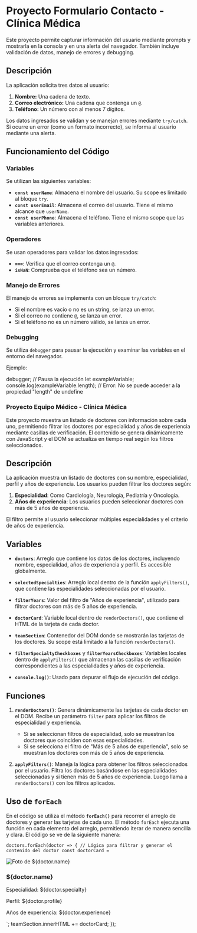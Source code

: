 # Proyecto Formulario Contacto - Clínica Médica

Este proyecto permite capturar información del usuario mediante prompts y mostrarla en la consola y en una alerta del navegador. También incluye validación de datos, manejo de errores y debugging.

## Descripción

La aplicación solicita tres datos al usuario:
1. **Nombre:** Una cadena de texto.
2. **Correo electrónico:** Una cadena que contenga un `@`.
3. **Teléfono:** Un número con al menos 7 dígitos.

Los datos ingresados se validan y se manejan errores mediante `try/catch`. Si ocurre un error (como un formato incorrecto), se informa al usuario mediante una alerta.

## Funcionamiento del Código

### Variables

Se utilizan las siguientes variables:
- **`const userName`**: Almacena el nombre del usuario. Su scope es limitado al bloque `try`.
- **`const userEmail`**: Almacena el correo del usuario. Tiene el mismo alcance que `userName`.
- **`const userPhone`**: Almacena el teléfono. Tiene el mismo scope que las variables anteriores.

### Operadores

Se usan operadores para validar los datos ingresados:
- **`===`**: Verifica que el correo contenga un `@`.
- **`isNaN`**: Comprueba que el teléfono sea un número.

### Manejo de Errores

El manejo de errores se implementa con un bloque `try/catch`:
- Si el nombre es vacío o no es un string, se lanza un error.
- Si el correo no contiene `@`, se lanza un error.
- Si el teléfono no es un número válido, se lanza un error.

### Debugging

Se utiliza `debugger` para pausar la ejecución y examinar las variables en el entorno del navegador.

Ejemplo:

debugger; // Pausa la ejecución
let exampleVariable;
console.log(exampleVariable.length); // Error: No se puede acceder a la propiedad "length" de undefine





### Proyecto Equipo Médico - Clínica Médica

Este proyecto muestra un listado de doctores con información sobre cada uno, permitiendo filtrar los doctores por especialidad y años de experiencia mediante casillas de verificación. El contenido se genera dinámicamente con JavaScript y el DOM se actualiza en tiempo real según los filtros seleccionados.

## Descripción

La aplicación muestra un listado de doctores con su nombre, especialidad, perfil y años de experiencia. Los usuarios pueden filtrar los doctores según:

1. **Especialidad**: Como Cardiología, Neurología, Pediatría y Oncología.
2. **Años de experiencia**: Los usuarios pueden seleccionar doctores con más de 5 años de experiencia.

El filtro permite al usuario seleccionar múltiples especialidades y el criterio de años de experiencia.

## Variables

- **`doctors`**: Arreglo que contiene los datos de los doctores, incluyendo nombre, especialidad, años de experiencia y perfil. Es accesible globalmente.
  
- **`selectedSpecialties`**: Arreglo local dentro de la función `applyFilters()`, que contiene las especialidades seleccionadas por el usuario.

- **`filterYears`**: Valor del filtro de "Años de experiencia", utilizado para filtrar doctores con más de 5 años de experiencia.

- **`doctorCard`**: Variable local dentro de `renderDoctors()`, que contiene el HTML de la tarjeta de cada doctor.

- **`teamSection`**: Contenedor del DOM donde se mostrarán las tarjetas de los doctores. Su scope está limitado a la función `renderDoctors()`.

- **`filterSpecialtyCheckboxes`** y **`filterYearsCheckboxes`**: Variables locales dentro de `applyFilters()` que almacenan las casillas de verificación correspondientes a las especialidades y años de experiencia.

- **`console.log()`**: Usado para depurar el flujo de ejecución del código.

## Funciones

1. **`renderDoctors()`**: Genera dinámicamente las tarjetas de cada doctor en el DOM. Recibe un parámetro `filter` para aplicar los filtros de especialidad y experiencia.
   - Si se seleccionan filtros de especialidad, solo se muestran los doctores que coinciden con esas especialidades.
   - Si se selecciona el filtro de "Más de 5 años de experiencia", solo se muestran los doctores con más de 5 años de experiencia.

2. **`applyFilters()`**: Maneja la lógica para obtener los filtros seleccionados por el usuario. Filtra los doctores basándose en las especialidades seleccionadas y si tienen más de 5 años de experiencia. Luego llama a `renderDoctors()` con los filtros aplicados.

## Uso de `forEach`

En el código se utiliza el método **`forEach()`** para recorrer el arreglo de doctores y generar las tarjetas de cada uno. El método `forEach` ejecuta una función en cada elemento del arreglo, permitiendo iterar de manera sencilla y clara. El código se ve de la siguiente manera:

`
doctors.forEach(doctor => {
    // Lógica para filtrar y generar el contenido del doctor
    const doctorCard = `
        <article class="team__member" data-specialty="${doctor.specialty}" data-experience="${doctor.experience}">
            <div class="card">
                <img class="card-img-top team__photo" src="https://picsum.photos/seed/${doctor.name}/100" alt="Foto de ${doctor.name}">
                <div class="card-body">
                    <h3 class="team__name card-title">${doctor.name}</h3>
                    <p class="team__specialty card-text">Especialidad: ${doctor.specialty}</p>
                    <p class="team__profile card-text">Perfil: ${doctor.profile}</p>
                    <p class="team__experience card-text">Años de experiencia: ${doctor.experience}</p>
                </div>
            </div>
        </article>
    `;
    teamSection.innerHTML += doctorCard;
});
